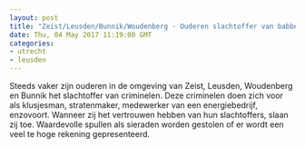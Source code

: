 ```yaml
---
layout: post
title: "Zeist/Leusden/Bunnik/Woudenberg - Ouderen slachtoffer van babbeltrucs en oplichting"
date: Thu, 04 May 2017 11:19:00 GMT
categories: 
- utrecht 
- leusden 
---
```


Steeds vaker zijn ouderen in de omgeving van Zeist, Leusden, Woudenberg en Bunnik het slachtoffer van criminelen. Deze criminelen doen zich voor als klusjesman, stratenmaker, medewerker van een energiebedrijf, enzovoort. Wanneer zij het vertrouwen hebben van hun slachtoffers, slaan zij toe. Waardevolle spullen als sieraden worden gestolen of er wordt een veel te hoge rekening gepresenteerd.

